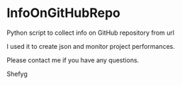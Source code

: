# InfoOnGitHubRepo

Python script to collect info on GitHub repository from url

I used it to create json and monitor project performances.

Please contact me if you have any questions.

Shefyg


